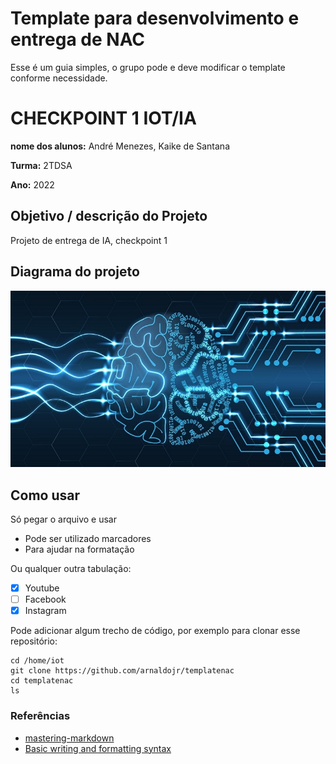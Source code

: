 # Template para desenvolvimento e entrega de NAC

Esse é um guia simples, o grupo pode e deve modificar o template conforme necessidade. 

# CHECKPOINT 1 IOT/IA

**nome dos alunos:** André Menezes, Kaike de Santana

**Turma:** 2TDSA

**Ano:** 2022

## Objetivo / descrição do Projeto

Projeto de entrega de IA, checkpoint 1

## Diagrama do projeto

<img src="/imagem.jpg" width="550">


## Como usar 

Só pegar o arquivo e usar

* Pode ser utilizado marcadores
* Para ajudar na formatação

Ou qualquer outra tabulação:

- [x] Youtube
- [ ] Facebook 
- [x] Instagram

Pode adicionar algum trecho de código, por exemplo para clonar esse repositório:

    cd /home/iot
    git clone https://github.com/arnaldojr/templatenac
    cd templatenac
    ls


### Referências 

* [mastering-markdown](https://guides.github.com/features/mastering-markdown/)
* [Basic writing and formatting syntax](https://docs.github.com/en/github/writing-on-github/getting-started-with-writing-and-formatting-on-github/basic-writing-and-formatting-syntax)
